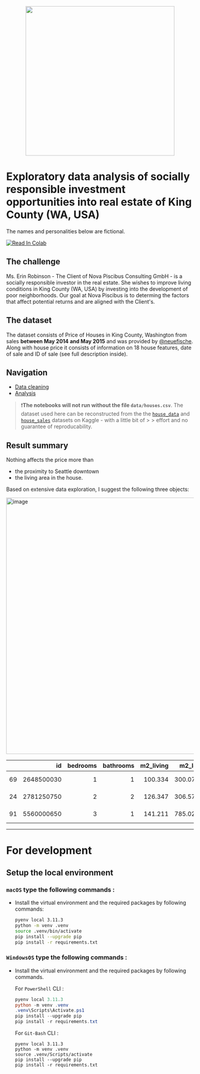 <center><img src="https://www.invest4land.com/wp-content/uploads/2021/05/Invest4Land-Investment-Agricultural-Real-Estate-Agroforestry-Secondary-Income-Generation-Eggs-Livestock-Farmlands-Investment-Agriculture-0-1.jpg" height="400"/></center>

# **Exploratory data analysis of socially responsible investment opportunities into real estate of King County (WA, USA)**
The names and personalities below are fictional.

[<img src="https://colab.research.google.com/assets/colab-badge.svg" alt="Read In Colab"/>](https://colab.research.google.com/github/eburakova/eda-kc-housing/blob/main/eda_notebook.ipynb)

## The challenge
Ms. Erin Robinson - The Client of Nova Piscibus Consulting GmbH - is a socially responsible investor in the real estate. She wishes to improve living conditions in King County (WA, USA) by investing into the development of poor neighborhoods. 
Our goal at Nova Piscibus is to determing the factors that affect potential returns and are aligned with the Client's. 

## The dataset
The dataset consists of Price of Houses in King County, Washington 
from sales **between May 2014 and May 2015** and was provided by [@neuefische](https://github.com/neuefische). 
Along with house price it consists of information on 18 house features, 
date of sale and ID of sale (see full description inside).

## Navigation
* [Data cleaning](cleaning.ipynb) 
* [Analysis](eda-notebook.ipynb)

>❗️**The notebooks will not run without the file `data/houses.csv`**. The dataset used here can be reconstructed from the 
> the [`house_data`](https://www.kaggle.com/datasets/arathipraj/house-data) 
> and [`house_sales`](https://www.kaggle.com/datasets/andykrause/kingcountysales) datasets on Kaggle - with a little bit of > > effort and no guarantee of reproducability.

## Result summary

Nothing affects the price more than
* the proximity to Seattle downtown 
* the living area in the house.

Based on extensive data exploration, I suggest the following three objects: 

<img width="686" alt="image" src="https://github.com/eburakova/eda-kc-housing/assets/132762399/a4b4fcb9-3a20-4c88-8c6a-c7bff7786508">

|    |         id |   bedrooms |   bathrooms |   m2_living |   m2_lot |   floors |   waterfront |   view |   condition |   grade |   m2_above |   m2_basement |   yr_built |   yr_renovated |   zipcode |     lat |     long |   m2_living15 |   m2_lot15 | sale_date   |   price |   basement_share |   age |   yrs_since_renovation |   p_per_m2 |   dist_from_center | zone   |   poor_neighborhood_id |
|---:|-----------:|-----------:|------------:|------------:|---------:|---------:|-------------:|-------:|------------:|--------:|-----------:|--------------:|-----------:|---------------:|----------:|--------:|---------:|--------------:|-----------:|:------------|--------:|-----------------:|------:|-----------------------:|-----------:|-------------------:|:-------|-----------------------:|
| 69 | 2648500030 |          1 |           1 |     100.334 |  300.074 |        1 |            0 |      0 |           3 |       6 |    100.334 |        0      |       1963 |            nan |     98002 | 47.3075 | -122.217 |       112.412 |    535.117 | 2014-07-25  |  112000 |         0        |    52 |                    nan |     1116.3 |            61.3488 | rural  |                      0 |
| 24 | 2781250750 |          2 |           2 |     126.347 |  306.577 |        2 |            0 |      0 |           3 |       6 |    126.347 |        0      |       2004 |            nan |     98038 | 47.3489 | -122.022 |       121.702 |    306.577 | 2014-08-28  |  222000 |         0        |    11 |                    nan |     1757.1 |            53.9958 | rural  |                     13 |
| 91 | 5560000650 |          3 |           1 |     141.211 |  785.024 |        1 |            0 |      0 |           2 |       6 |    104.051 |       37.1609 |       1961 |            nan |     98023 | 47.328  | -122.337 |       122.631 |    785.024 | 2014-12-02  |  135000 |         0.263158 |    54 |                    nan |      956   |            57.5993 | rural  |                     20 |


----
# For development
## Setup the local environment

### **`macOS`** type the following commands : 

- Install the virtual environment and the required packages by following commands:

    ```BASH
    pyenv local 3.11.3
    python -m venv .venv
    source .venv/bin/activate
    pip install --upgrade pip
    pip install -r requirements.txt
    ```
### **`WindowsOS`** type the following commands :

- Install the virtual environment and the required packages by following commands.

   For `PowerShell` CLI :

    ```PowerShell
    pyenv local 3.11.3
    python -m venv .venv
    .venv\Scripts\Activate.ps1
    pip install --upgrade pip
    pip install -r requirements.txt
    ```

    For `Git-Bash` CLI :
    ```
    pyenv local 3.11.3
    python -m venv .venv
    source .venv/Scripts/activate
    pip install --upgrade pip
    pip install -r requirements.txt
    ```
